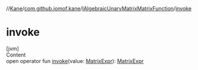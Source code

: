 //[Kane](../../index.md)/[com.github.jomof.kane](../index.md)/[IAlgebraicUnaryMatrixMatrixFunction](index.md)/[invoke](invoke.md)



# invoke  
[jvm]  
Content  
open operator fun [invoke](invoke.md)(value: [MatrixExpr](../-matrix-expr/index.md)): [MatrixExpr](../-matrix-expr/index.md)  



